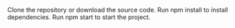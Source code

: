 Clone the repository or download the source code.
Run npm install to install dependencies.
Run npm start to start the project.
